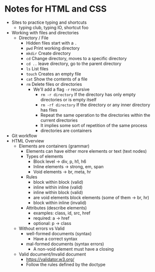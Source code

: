 # Notes for HTML and CSS

* Sites to practice typing and shortcuts
    * typing club, typing IO, shortcut foo
* Working with files and directories
    * Directory / File
        * Hidden files start with a `.`
        * `pwd` Print working directory
        * `mkdir` Create directory
        * `cd` Change directory, moves to a specific directory
        * `cd ..` leave directory, go to the parent directory
        * `ls` List files
        * `touch` Creates an empty file
        * `cat` Show the contents of a file
        * `rm` Delete files or directories
            * We'll add a flag `-r` recursive
                * `rm -r directory` If the directory has only empty directories or is empty itself
                * `rm -rf directory` If the directory or any inner directory has files
                * Repeat the same operation to the directories within the current directories
                * It implies some sort of repetition of the same process
                * directories are containers
* Git workflow
* HTML Overview
    * Elements are containers (grammar)
        * Elements can have either more elements or text (text nodes)
        * Types of elements 
            * Block level -> div, p, h1, h6
            * Inline elements -> strong, em, span
            * Void elements -> br, meta, hr
        * Rules
            * block within block (valid)
            * inline within inline (valid)
            * inline within block (valid)
            * are void elements block elements (some of them -> br, hr)
            * block within inline (invalid)
        * Attributes (describe elements)
            * examples: class, id, src, href
            * required: a -> href
            * optional: p -> class
    * Without errors vs Valid
        * well-formed documents (syntax)
            * Have a correct syntax
        * mal-formed documents (syntax errors)
            * A non-void element must have a closing
    * Valid document/Invalid document
        * https://validator.w3.org/
        * Follow the rules defined by the doctype
    
